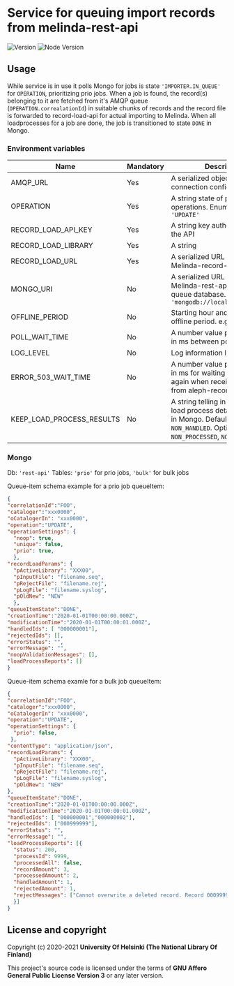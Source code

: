 # Service for queuing import records from melinda-rest-api
![Version](https://img.shields.io/github/package-json/v/NatLibFi/melinda-rest-api-importer.svg)
![Node Version](https://img.shields.io/badge/dynamic/json.svg?url=https%3A%2F%2Fraw.githubusercontent.com%2FNatLibFi%2Fmelinda-rest-api-importer%2Fmaster%2Fpackage.json&label=node&query=$.engines.node)


## Usage

While service is in use it polls Mongo for jobs is state `'IMPORTER.IN_QUEUE'` for `OPERATION`, prioritizing prio jobs. When a job is found, the record(s) belonging to it are fetched from it's AMQP queue (`OPERATION.correalationId`) in suitable chunks of records and the record file is forwarded to record-load-api for actual importing to Melinda. When all loadprocesses for a job are done, the job is transitioned to state `DONE` in Mongo. 

### Environment variables
| Name                | Mandatory | Description                                                                                                        |
|---------------------|-----------|--------------------------------------------------------------------------------------------------------------------|
| AMQP_URL            | Yes       | A serialized object of AMQP connection config                                                                      |
| OPERATION           | Yes       | A string state of passing operations. Enum: `'CREATE'` or `'UPDATE'`                                               |
| RECORD_LOAD_API_KEY | Yes       | A string key authorized to use the API                                                                             |
| RECORD_LOAD_LIBRARY | Yes       | A string                                                                                                           |
| RECORD_LOAD_URL     | Yes       | A serialized URL address of Melinda-record-load-api                                                                |
| MONGO_URI           | No        | A serialized URL address of Melinda-rest-api's import queue database. Defaults to `'mongodb://localhost:27017/db'` |
| OFFLINE_PERIOD      | No        | Starting hour and length of offline period. e.g `'11,1'`                                                           |
| POLL_WAIT_TIME      | No        | A number value presenting time in ms between polling                                                               |
| LOG_LEVEL           | No        | Log information level                                                                                              |
| ERROR_503_WAIT_TIME | No        | A number value presenting time in ms for waiting before trying again when receiving 503 error from aleph-record-load-api |
| KEEP_LOAD_PROCESS_RESULTS | No  | A string telling in which cases load process details are saved in Mongo. Defaults to `NON_HANDLED`. Options: `ALL`, `NONE`, `NON_PROCESSED`, `NON_HANDLED`. |


### Mongo
Db: `'rest-api'`
Tables: `'prio'` for prio jobs, `'bulk'` for bulk jobs

Queue-item schema example for a prio job queueItem:
```json
{
"correlationId":"FOO",
"cataloger":"xxx0000",
"oCatalogerIn": "xxx0000",
"operation":"UPDATE",
"operationSettings": {
  "noop": true,
  "unique": false,
  "prio": true,
  },
"recordLoadParams": {
  "pActiveLibrary": "XXX00",
  "pInputFile": "filename.seq",
  "pRejectFile": "filename.rej",
  "pLogFile": "filename.syslog",
  "pOldNew": "NEW"
  },
"queueItemState":"DONE",
"creationTime":"2020-01-01T00:00:00.000Z",
"modificationTime":"2020-01-01T00:00:01.000Z",
"handledIds": [ "000000001"],
"rejectedIds": [],
"errorStatus": "",
"errorMessage": "",
"noopValidationMessages": [],
"loadProcessReports": []
}
```

Queue-item schema examle for a bulk job queueItem:
```json
{
"correlationId":"FOO",
"cataloger":"xxx0000",
"oCatalogerIn": "xxx0000",
"operation":"UPDATE",
"operationSettings": {
  "prio": false,
 },
"contentType": "application/json",
"recordLoadParams": {
  "pActiveLibrary": "XXX00",
  "pInputFile": "filename.seq",
  "pRejectFile": "filename.rej",
  "pLogFile": "filename.syslog",
  "pOldNew": "NEW"
},
"queueItemState":"DONE",
"creationTime":"2020-01-01T00:00:00.000Z",
"modificationTime":"2020-01-01T00:00:01.000Z",
"handledIds": [ "000000001","000000002"],
"rejectedIds": ["000999999"],
"errorStatus": "",
"errorMessage": "",
"loadProcessReports": [{
  "status": 200,
  "processId": 9999,
  "processedAll": false,
  "recordAmount": 3,
  "processedAmount": 2,
  "handledAmount": 1,
  "rejectedAmount": 1,
  "rejectMessages": ["Cannot overwrite a deleted record. Record 000999999 is written to rej file"]
  }]
}
```

## License and copyright

Copyright (c) 2020-2021 **University Of Helsinki (The National Library Of Finland)**

This project's source code is licensed under the terms of **GNU Affero General Public License Version 3** or any later version.